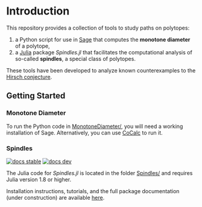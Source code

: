 # Introduction

This repository provides a collection of tools to study paths on polytopes:
1. a Python script for use in [Sage](https://www.sagemath.org/) that computes the **monotone diameter** of a polytope,
2. a [Julia](https://julialang.org/) package *Spindles.jl* that facilitates the computational analysis of so-called **spindles**, a special class of polytopes.

These tools have been developed to analyze known counterexamples to the [Hirsch conjecture](https://en.wikipedia.org/wiki/Hirsch_conjecture).


## Getting Started

### Monotone Diameter
To run the Python code in [MonotoneDiameter/](MonotoneDiameter/), you will need a working installation of Sage. Alternatively, you can use [CoCalc](https://cocalc.com/) to run it.

### Spindles

[![docs stable](https://img.shields.io/badge/docs-stable-blue)](https://ma-b.github.io/hirsch-walks/stable/)
[![docs dev](https://img.shields.io/badge/docs-dev-blue)](https://ma-b.github.io/hirsch-walks/dev/)

The Julia code for *Spindles.jl* is located in the folder [Spindles/](Spindles/) and requires Julia version 1.8 or higher.

Installation instructions, tutorials, and the full package documentation (under construction) are available [here](https://ma-b.github.io/hirsch-walks/dev/).